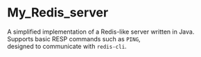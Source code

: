 # My_Redis_server
A simplified implementation of a Redis-like server written in Java.<br> Supports basic RESP commands such as `PING`, <br>designed to communicate with `redis-cli`.
